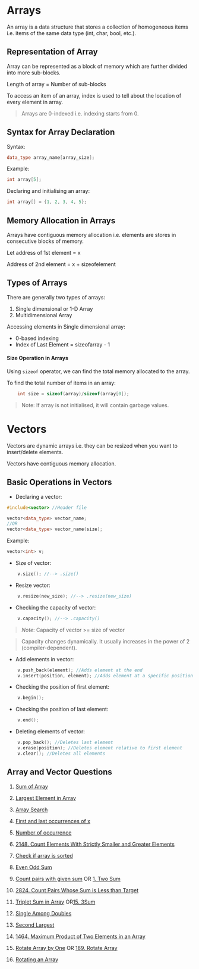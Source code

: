 # Arrays
An array is a data structure that stores a collection of homogeneous items i.e. items of the same data type (int, char, bool, etc.).

## Representation of Array
Array can be represented as a block of memory which are further divided into more sub-blocks.

Length of array = Number of sub-blocks

To access an item of an array, index is used to tell about the location of every element in array.

> Arrays are 0-indexed i.e. indexing starts from 0.

## Syntax for Array Declaration
Syntax:
```cpp
data_type array_name[array_size];
```

Example:
```cpp
int array[5];
```

Declaring and initialising an array:
```cpp
int array[] = {1, 2, 3, 4, 5};
```
## Memory Allocation in Arrays
Arrays have contiguous memory allocation i.e. elements are stores in consecutive blocks of memory.

Let address of 1st element = x

Address of 2nd element = x + sizeofelement

## Types of Arrays
There are generally two types of arrays:
1. Single dimensional or 1-D Array
2. Multidimensional Array

Accessing elements in Single dimensional array:
- 0-based indexing
- Index of Last Element = sizeofarray - 1

#### Size Operation in Arrays
Using ```sizeof``` operator, we can find the total memory allocated to the array.

To find the total number of items in an array:
```cpp
    int size = sizeof(array)/sizeof(array[0]);
```

> Note: If array is not initialised, it will contain garbage values.

# Vectors
Vectors are dynamic arrays i.e. they can be resized when you want to insert/delete elements.

Vectors have contiguous memory allocation.

## Basic Operations in Vectors
- Declaring a vector:
```cpp
#include<vector> //Header file

vector<data_type> vector_name;
//OR
vector<data_type> vector_name(size);
```

Example:
```cpp
vector<int> v;
```

- Size of vector:
```cpp
    v.size(); //--> .size()
```

- Resize vector:
```cpp
    v.resize(new_size); //--> .resize(new_size)
```

- Checking the capacity of vector:
```cpp
    v.capacity(); //--> .capacity()
```

> *Note*: Capacity of vector >= size of vector

> Capacity changes dynamically. It usually increases in the power of 2 (compiler-dependent).

- Add elements in vector:
```cpp
    v.push_back(element); //Adds element at the end
    v.insert(position, element); //Adds element at a specific position --> relative to position of first element
```

- Checking the position of first element:
```cpp
    v.begin();
```

- Checking the position of last element:
```cpp
    v.end();
```

- Deleting elements of vector:
```cpp
    v.pop_back(); //Deletes last element
    v.erase(position); //Deletes element relative to first element
    v.clear(); //Deletes all elements
```

## Array and Vector Questions
1. [Sum of Array](https://www.geeksforgeeks.org/problems/sum-of-array2326/1)

2. [Largest Element in Array](https://www.geeksforgeeks.org/problems/largest-element-in-array4009/0)

3. [Array Search](https://www.geeksforgeeks.org/problems/search-an-element-in-an-array-1587115621/1)

4. [First and last occurrences of x](https://www.geeksforgeeks.org/problems/first-and-last-occurrences-of-x2041/1)

5. [Number of occurrence](https://www.geeksforgeeks.org/problems/number-of-occurrence2259/1)

6. [2148. Count Elements With Strictly Smaller and Greater Elements](https://leetcode.com/problems/count-elements-with-strictly-smaller-and-greater-elements)

7. [Check if array is sorted](https://www.geeksforgeeks.org/problems/check-if-an-array-is-sorted0701/1)

8. [Even Odd Sum](https://www.geeksforgeeks.org/problems/even-odd-sum5450/0)

9. [Count pairs with given sum](https://www.geeksforgeeks.org/problems/count-pairs-with-given-sum--150253/1) OR [1. Two Sum](https://leetcode.com/problems/two-sum/)

10. [2824. Count Pairs Whose Sum is Less than Target](https://leetcode.com/problems/count-pairs-whose-sum-is-less-than-target/)

11. [Triplet Sum in Array](https://www.geeksforgeeks.org/problems/triplet-sum-in-array-1587115621/1) OR[15. 3Sum](https://leetcode.com/problems/3sum/)

12. [Single Among Doubles](https://www.geeksforgeeks.org/problems/element-appearing-once2552/1)

13. [Second Largest](https://www.geeksforgeeks.org/problems/second-largest3735/1)

14. [1464. Maximum Product of Two Elements in an Array](https://leetcode.com/problems/maximum-product-of-two-elements-in-an-array)

15. [Rotate Array by One](https://www.geeksforgeeks.org/problems/cyclically-rotate-an-array-by-one2614/1) OR [189. Rotate Array](https://leetcode.com/problems/rotate-array)

16. [Rotating an Array](https://www.geeksforgeeks.org/problems/reversal-algorithm5340/1?page=1&sortBy=difficulty)